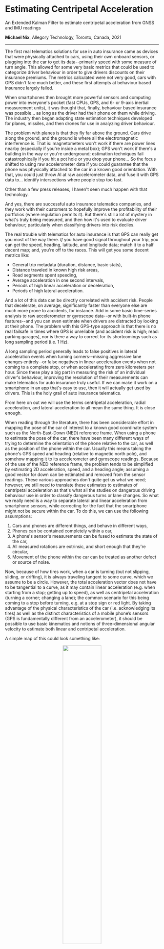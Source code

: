 # Estimating Centripetal Acceleration
An Extended Kalman Filter to estimate centripetal acceleration from GNSS and IMU readings

**Michael Nix**, Allegory Technology, Toronto, Canada, 2021

---

The first real telematics solutions for use in auto insurance came as devices that were physically attached to cars, using their own onboard sensors, or plugging into the car to get its data--primarily speed with some measure of turn angle.  This allowed for some very basic metrics that could be used to categorize driver behaviour in order to give drivers discounts on their insurance premiums.  The metrics calculated were not very good, cars with GPS didn't fare much better, and these first attempts at behaviour based insurance largely failed.

When smartphones then brought more powerful sensors and computing power into everyone's pocket (fast CPUs, GPS, and 6- or 9-axis inertial measurement units), it was thought that, finally, behaviour based insurance was possible... as long as the driver had their phone on them while driving.  The industry then began adapting state estimation techniques developed for planes, missiles, and then drones for use in analyzing driver behaviour.  

The problem with planes is that they fly far above the ground.  Cars drive along the ground, and the ground is where all the electromagnetic interference is.  That is: magnetometers won't work if there are power lines nearby (especially if you're inside a metal box); GPS won't work if there's a building in the way or you're underground; estimation techniques fail catastrophically if you hit a pot hole or you drop your phone... So the focus shifted to using raw accelerometer data if you could guarantee that the phone was physically attached to the car in a known good orientation.  With that, you could just throw AI at raw accelerometer data, and fuse it with GPS data to... identify intersections where people stop too fast.

Other than a few press releases, I haven't seen much happen with that technology.

And yes, there are successful auto insurance telematics companies, and they work with their customers to hopefully improve the profitability of their portfolios (where regulation permits it).  But there's still a lot of mystery in what's truly being measured, and then how it's used to evaluate driver behaviour; particularly when classifying drivers into risk deciles.

The real trouble with telematics for auto insurance is that GPS can really get you most of the way there.  *If* you have good signal throughout your trip, you can get the speed, heading, latitude, and longitude data; match it to a half decent map; and, you're off to the races.  This will get you some decent metrics like:

 - General trip metadata (duration, distance, basic stats),
 - Distance traveled in known high risk areas,
 - Road segments spent speeding,
 - Average acceleration in one second intervals,
 - Periods of high linear acceleration or deceleration,
 - Periods of high lateral acceleration.

And a lot of this data can be directly correlated with accident risk.  People that decelerate, on average, significantly faster than everyone else are much more prone to accidents, for instance.  Add in some basic time-series analysis to raw accelerometer or gyroscope data--or with built-in phone features--and you can even estimate when drivers are distracted by looking at their phone.  The problem with this GPS-type approach is that there is no real failsafe in times where GPS is unreliable (and accident risk is high; read: parking garages), nor is there a way to correct for its shortcomings such as long sampling period (i.e. 1 Hz).  

A long sampling period generally leads to false positives in lateral acceleration events when turning corners--missing aggressive lane changes entirely--or false negatives in linear acceleration events when not coming to a complete stop, or when accelerating from zero kilometers per hour.  Since these play a big part in measuring the risk of an individual driver's behaviour, improving the resolution of their measurements can make telematics for auto insurance truly useful.  If we can make it work on a smartphone in an app that's easy to use, then it will actually get used by drivers.  This is the holy grail of auto insurance telematics.

From here on out we will use the terms centripetal acceleration, radial acceleration, and lateral acceleration to all mean the same thing.  It is close enough.

When reading through the literature, there has been considerable effort in mapping the pose of the car of interest to a known good coordinate system such as the North-East-Down (NED) reference frame.  When using a phone to estimate the pose of the car, there have been many different ways of trying to determine the orientation of the phone relative to the car, as well as the position of the phone within the car.  Usually this means taking the phone's GPS speed and heading (relative to magnetic north pole), and somehow mapping it to its accelerometer and gyroscope readings.  Because of the use of the NED reference frame, the problem tends to be simplified by estimating 2D acceleration, speed, and a heading angle; assuming a good vector for down can be estimated and removed from the sensor readings.  These various approaches don't quite get us what we need; however, we still need to translate these estimates to estimates of centripetal acceleration as that's what all the studies on dangerous driving behaviour use in order to classify dangerous turns or lane changes.  So what we really need is a way to separate lateral and linear acceleration from smartphone sensors, while correcting for the fact that the smartphone might not be secure within the car.  To do this, we can use the following assumptions:

1. Cars and phones are different things, and behave in different ways,
2. Phones can be contained completely within a car,
3. A phone's sensor's measurements can be fused to estimate the state of the car,
4. All measured rotations are extrinsic, and short enough that they're circular,
5. Movement of the phone within the car can be treated as another defect or source of noise.

Now, because of how tires work, when a car is turning (but not slipping, sliding, or drifting), it is always traveling tangent to some curve, which we assume to be a circle.  However, the total acceleration vector does not have to be tangential to a curve, as it may contain linear acceleration (e.g. when starting from a stop; getting up to speed), as well as centripetal acceleration (turning a corner; changing a lane); the common scenario for this being coming to a stop before turning, e.g. at a stop sign or red light. By taking advantage of the physical characteristics of the car (i.e. acknowledging its tires) as well as the distinct characteristics of a mobile phone’s sensors (GPS is fundamentally different from an accelerometer), it should be possible to use basic kinematics and notions of three-dimensional angular velocity to estimate both linear and centripetal acceleration.

A simple map of this could look something like:

<p align="center"><img src="./figures/car motion.png" width="50%"></p>

Where we want to estimate the car's 3D velocity vector, $\mathbf{v}$, it's lateral acceleration, $\mathbf{a}_{\mathrm{lat}}$.  To do that, we'll also need to estimate the phone's raw acceleration (assuming gravity is removed), and its raw angular velocity (assuming bias is removed).  The measurements we'll have access to will be the same, but also include the speed reading from the GPS itself.  It's possible to gain some additional insight if also using the heading reading from the GPS, but that adds too much complexity for too little value if all we want to do is use centripetal acceleration estimates to do an offline classification of driver behaviour.

<p align="center"><img src="./figures/Circular_motion_vectors.svg" alt="By Jmarini - Own work, CC BY 3.0, https://commons.wikimedia.org/w/index.php?curid=5827902" width="50%"></p>

...

```math
\mathbf{v}_{\mathrm{car}} = \mathbf{v}'_{\mathrm{car}} + \Delta t \, \mathbf{a}'_{\mathrm{phone}}
```

```math
\mathbf{\omega}_{\mathrm{car}} = \mathbf{\omega}'_{\mathrm{car}}
```

```math
\mathbf{a}_{\mathrm{lat}} = \mathbf{\omega}' \times \mathbf{v}_{\mathrm{car}}
```

```math
\mathbf{a}_{\mathrm{phone}} = \mathbf{a}'_{\mathrm{phone}}
```
Where a prime indicates an estimate from a previous time step, and all other quantities are for this current time step.  We can abstract these relationships into a linear operator by concatenating all of these equations, and then finding the Jacobian such that:

```math
\begin{bmatrix} \mathbf{v}_{\mathrm{car}} \\
\mathbf{\omega}_{\mathrm{car}} \\
\mathbf{a}_{\mathrm{lat}} \\
\mathbf{a}_{\mathrm{phone}} 
\end{bmatrix} = 
\begin{bmatrix} \mathbf{I}_3 & \mathbf{0}_3 & \mathbf{0}_3 & \mathbf{I}_3 \\
\mathbf{0}_3 & \mathbf{I}_3 & \mathbf{0}_3 & \mathbf{0}_3 \\
\mathbf{W} & \mathbf{V} & \mathbf{0}_3 & \mathbf{W} \Delta \, t \\
\mathbf{0}_3 & \mathbf{0}_3 & \mathbf{0}_3 & \mathbf{I}_3 
\end{bmatrix} 
\begin{bmatrix} \mathbf{v}'_{\mathrm{car}} \\
\mathbf{\omega}'_{\mathrm{car}} \\
\mathbf{a}'_{\mathrm{lat}} \\
\mathbf{a}'_{\mathrm{phone}} 
\end{bmatrix} 
```

Where $\mathbf{I}$ is the identity matrix, $\mathbf{0}$ is a matrix of zeros, $\mathbf{W}$ is a skew-symmetric matrix representing the rate of change of the lateral acceleration with respect to vector velocity: 

$$ 
\mathbf{W} = \frac{d}{d\mathbf{v}}(\mathbf{\omega} \times \mathbf{v}) = 
\begin{bmatrix} 0 & -\omega_z & \omega_y \\
\omega_z & 0 & -\omega_x \\
-\omega_y & \omega_x & 0 
\end{bmatrix} 
 $$

And $\mathbf{V}$ is a skew-symmetric matrix representing the rate of change of lateral acceleration with respect to angular velocity:

$$ 
\mathbf{V} = \frac{d}{d\mathbf{\omega}}(\mathbf{\omega} \times \mathbf{v}) = 
\begin{bmatrix} 0 & v_z & -v_y \\
-v_z & 0 & v_x \\
v_y & -v_x & 0 
\end{bmatrix} 
$$

In the parlance of Kalman filters, we can abstract this such that our state transition matrix, **F**, is simply: 

$$ 
\mathbf{F} = \begin{bmatrix} \mathbf{I}_3 & \mathbf{0}_3 & \mathbf{0}_3 & \mathbf{I}_3 \\
\mathbf{0}_3 & \mathbf{I}_3 & \mathbf{0}_3 & \mathbf{0}_3 \\
\mathbf{W} & \mathbf{V} & \mathbf{0}_3 & \mathbf{W} \Delta \, t \\
\mathbf{0}_3 & \mathbf{0}_3 & \mathbf{0}_3 & \mathbf{I}_3 \end{bmatrix} 
$$

We also need a way to map our predictions to measurements by using them to predict what the measurements might be. Since we have a scalar speed from our GPS, vector angular velocity from our gyroscope, and vector acceleration from accelerometer. This means that our measurement predictions can be:

```math
v_{\mathrm{GPS}} = (\mathbf{v}^\mathrm{T}_{\mathrm{car}}\mathbf{v}_{\mathrm{car}})^{\frac{1}{2}} \\

\mathbf{\omega}_{\mathrm{gyro}} = \mathbf{\omega}_{\mathrm{car}} \\

\mathbf{a}_{\mathrm{accel}} = \mathbf{a}_{\mathrm{phone}}
```

Where again, we combine these relationships into a vector, then find its Jacobian to linearize them so that measurement predictions can be related to estimate predictions by:

```math
\begin{bmatrix}
v_\mathrm{GPS} \\
\mathbf{\omega}_\mathrm{gyro} \\
\mathbf{a}_\mathrm{accel}
\end{bmatrix} = 
\begin{bmatrix}
|\partial\mathbf{v}| & \mathbf{0}_{1\times3} & \mathbf{0}_{1\times3} & \mathbf{0}_{1\times3} \\
\mathbf{0}_3 & \mathbf{I}_3 & \mathbf{0}_3 & \mathbf{0}_3 \\
\mathbf{0}_3 & \mathbf{0}_3 & \mathbf{0}_3 & \mathbf{I}_3
\end{bmatrix}
\begin{bmatrix}
\mathbf{v}_\mathrm{car} \\
\mathbf{\omega}_\mathrm{car} \\
\mathbf{a}_\mathrm{lat} \\
\mathbf{a}_\mathrm{phone}
\end{bmatrix}
```

Where the Jacobian of a speed scalar with respect to its underlying velocity vector is:

```math
|\partial\mathbf{v}| = \frac{d}{d\mathbf{v}}(\mathbf{v}^\mathrm{T}\mathbf{v})^\frac{1}{2}
= (\mathbf{v}^\mathrm{T}\mathbf{v})^{-\frac{1}{2}}
\begin{bmatrix}
v_x & v_y & v_z
\end{bmatrix}
```

We can then abstract this back to get our observation matrix, H:

```math
\mathbf{H} = 
\begin{bmatrix}
|\partial\mathbf{v}| & \mathbf{0}_{1\times 3} & \mathbf{0}_{1\times 3} & \mathbf{0}_{1\times 3} \\
\mathbf{0}_3 & \mathbf{I}_3 & \mathbf{0}_3 & \mathbf{0}_3 \\
\mathbf{0}_3 & \mathbf{0}_3 & \mathbf{0}_3 & \mathbf{I}_3
\end{bmatrix}
```

Since we’re using a constant acceleration and constant angular velocity model, that makes our model uncertainty matrix:

```math
\mathbf{Q}_a = 
\begin{bmatrix}
\mathbf{0}_3 & \cdots & \cdots & \mathbf{0}_3 \\
\vdots & \sigma^2_\omega & \ddots & \vdots \\
\vdots & \ddots & \mathbf{0}_3 & \mathbf{0}_3 \\
\mathbf{0}_3 & \cdots & \mathbf{0}_3 & \sigma^2_a
\end{bmatrix}
```

Which transforms into a process uncertainty matrix, $\mathbf{Q}$:

```math
\mathbf{Q} = \mathbf{FQ}_a\mathbf{F}^\mathrm{T}
```

Finally, we assume that because our three sensors—GPS, gyroscope, accelerometer—are all separate devices, even though they’re combined in one smartphone, have no overlapping uncertainties in their larger covariance matrix, $\mathbf{R}$:

```math
\mathbf{R} = 
\begin{bmatrix}
\sigma^2_\mathrm{GPS} & \mathbf{0}_{1\times 3} & \mathbf{0}_{1\times 3} \\
\mathbf{0}_{3\times 1} & \sigma^2_\mathrm{gyro}\mathbf{I}_3 & \mathbf{0}_{3} \\
\mathbf{0}_{3\times 1} & \mathbf{0}_3 & \sigma^2_\mathrm{accel}\mathbf{I}_3
\end{bmatrix}
```

Where we also assume no covariance in measurement within each sensor, as both gyroscopes and accelerometers collect measurements along three orthogonal axes. Even if there is some covariance between sensors or between sensor axes, that will just eventually increase the uncertainty in estimates via covariances that will most likely be quite small.

From here, we can just use the above matrices to march step-by-step through a Kalman filter as measurements come through with the standard formulas:

```math
\mathbf{x}_p = \mathbf{Fx}' \\
\mathbf{P}_p = \mathbf{FP}'\mathbf{F}^\mathrm{T} + \mathbf{Q}
```

Where $\mathbf{x}_p$ is a prediction of the current state (in this case, our car), $\mathbf{P}_p$ a prediction of the uncertainties in that state. Combined with the observation matrix, and noise matrices:

```math
\mathbf{K} = \mathbf{P}_p\mathbf{H}^\mathrm{T}(\mathbf{HP}_p\mathbf{H}^\mathrm{T} + \mathbf{R})^{-1}
```

$\mathbf{K}$ is our Kalman gain, and:

```math
\begin{aligned}
\mathbf{x}_e &= \mathbf{x}_p + \mathbf{K}(\mathbf{z} - \mathbf{Hx}_p) \\
&= (\mathbf{I} - \mathbf{KH})\mathbf{x}_p + \mathbf{Kz} \\
\end{aligned} \\
\mathbf{P}_e = (\mathbf{I-KH})\mathbf{P}_p(\mathbf{I-KH})^\mathrm{T} + \mathbf{KRK}^\mathrm{T}
```

Gives us $\mathbf{x}_e$ as our corrected estimate of the car’s state in this time step, and $\mathbf{P}_e$ the covariance matrix for its uncertainties. The only thing outstanding to make this possible is to figure out what the uncertainties / covariance for our process and measurements are. And in order to get a handle of that, we’ll have to go through a simplified analysis to better understand how various predictions and measurements are combined to create estimates.

## Simplified Analysis

In order to design process or measurement uncertainty models, we first need to understand how, based on our state and measurement prediction models fuse to inform our estimates. Since we’re effectively collecting seven measurements (GPS speed, angular velocity vector, acceleration vector), a full analysis will require us to invert a 7x7 matrix which is untenable by hand. However, if we simplify things, reducing vectors to scalars where appropriate, we’ll only need to invert a 3x3 matrix, which is relatively straightforward to do by hand.

We start with our simplified state transition model, $\mathbf{F}$:

